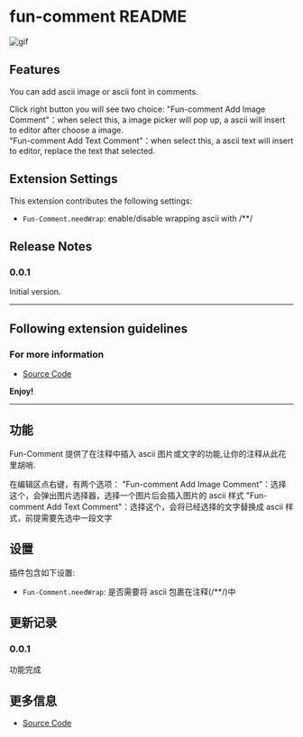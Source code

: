# fun-comment README

![gif](https://zylab.oss-cn-beijing.aliyuncs.com/fun-comment/Fun-Comment.gif)

## Features

You can add ascii image or ascii font in comments.

Click right button you will see two choice: 
"Fun-comment Add Image Comment"：when select this, a image picker will pop up, a ascii will insert to editor after choose a image.        
"Fun-comment Add Text Comment"：when select this, a ascii text will insert to editor, replace the text that selected.     

## Extension Settings

This extension contributes the following settings:

* `Fun-Comment.needWrap`: enable/disable wrapping ascii with /**/

## Release Notes

### 0.0.1

Initial version.

-----------------------------------------------------------------------------------------------------------
## Following extension guidelines

### For more information

* [Source Code](https://github.com/5A59/fun-comment)

**Enjoy!**

-----------------------------------------------------------------------------------------------------------
## 功能
Fun-Comment 提供了在注释中插入 ascii 图片或文字的功能,让你的注释从此花里胡哨.

在编辑区点右键，有两个选项：
"Fun-comment Add Image Comment"：选择这个，会弹出图片选择器，选择一个图片后会插入图片的 ascii 样式
"Fun-comment Add Text Comment"：选择这个，会将已经选择的文字替换成 ascii 样式，前提需要先选中一段文字

## 设置

插件包含如下设置:
* `Fun-Comment.needWrap`: 是否需要将 ascii 包裹在注释(/**/)中

## 更新记录

### 0.0.1
功能完成

## 更多信息

* [Source Code](https://github.com/5A59/fun-comment)